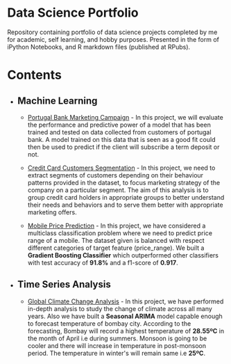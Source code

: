 # Data Science Portfolio
Repository containing portfolio of data science projects completed by me for academic, self learning, and hobby purposes. Presented in the form of iPython Notebooks, and R markdown files (published at RPubs).

# Contents

* ## Machine Learning 
  * [Portugal Bank Marketing Campaign](https://github.com/arun2728/data-science-portfolio/tree/main/Portugal%20Bank%20Marketing%20Campaign) - In this project, we will evaluate the performance and predictive power of a model that has been trained and tested on data collected from customers of portugal bank. A model trained on this data that is seen as a good fit could then be used to predict if the client will subscribe a term deposit or not.
  
  * [Credit Card Customers Segmentation](https://github.com/arun2728/data-science-portfolio/tree/main/Customer%20Segmentation) - In this project, we need to extract segments of customers depending on their behaviour patterns provided in the dataset, to focus marketing strategy of the company on a particular segment. The aim of this analysis is to group credit card holders in appropriate groups to better understand their needs and behaviors and to serve them better with appropriate marketing offers.
  
  * [Mobile Price Prediction](https://github.com/arun2728/data-science-portfolio/tree/main/Mobile%20Price%20Classification#mobile-price-prediction) - In this project, we have considered a  multiclass classification problem where we need to predict price range of a mobile. The dataset given is balanced with respect different categories of target feature (price_range). We built a **Gradient Boosting Classifier** which outperformed other classifiers with test accuracy of **91.8%** and a f1-score of **0.917**.

* ## Time Series Analysis

  * [Global Climate Change Analysis](https://github.com/arun2728/data-science-portfolio/tree/main/Global%20Climate%20Change) - In this project, we have performed in-depth analysis to study the change of climate across all many years. Also we have built a **Seasonal ARIMA** model capable enough to forecast temperature of bombay city. According to the forecasting, Bombay will record a highest temperature of **28.55ºC** in the month of April i.e during summers. Monsoon is going to be cooler and there will increase in temperature in post-monsoon period. The temperature in winter's will remain same i.e **25ºC**.
